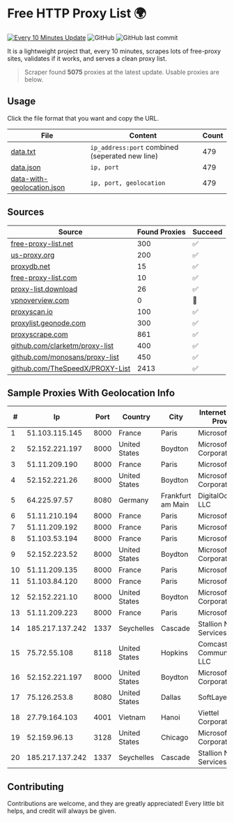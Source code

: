 
# Free HTTP Proxy List 🌍

[![Every 10 Minutes Update](https://github.com/mertguvencli/http-proxy-list/actions/workflows/main.yml/badge.svg?branch=main)](https://github.com/mertguvencli/http-proxy-list/actions/workflows/main.yml)
![GitHub](https://img.shields.io/github/license/mertguvencli/http-proxy-list)
![GitHub last commit](https://img.shields.io/github/last-commit/mertguvencli/http-proxy-list)

It is a lightweight project that, every 10 minutes, scrapes lots of free-proxy sites, validates if it works, and serves a clean proxy list.


> Scraper found **5075** proxies at the latest update. Usable proxies are below.

## Usage

Click the file format that you want and copy the URL.


|File|Content|Count|
|----|-------|-----|
|[data.txt](https://raw.githubusercontent.com/mertguvencli/http-proxy-list/main/proxy-list/data.txt)|`ip_address:port` combined (seperated new line)|479|
|[data.json](https://raw.githubusercontent.com/mertguvencli/http-proxy-list/main/proxy-list/data.json)|`ip, port`|479|
|[data-with-geolocation.json](https://raw.githubusercontent.com/mertguvencli/http-proxy-list/main/proxy-list/data-with-geolocation.json)|`ip, port, geolocation`|479|

## Sources

|Source|Found Proxies|Succeed|
|------|-------------|-------|
|[free-proxy-list.net](https://free-proxy-list.net)|300|✅|
|[us-proxy.org](https://www.us-proxy.org)|200|✅|
|[proxydb.net](http://proxydb.net)|15|✅|
|[free-proxy-list.com](https://free-proxy-list.com/?page=&port=&type%5B%5D=http&type%5B%5D=https&up_time=0&search=Search)|10|✅|
|[proxy-list.download](https://www.proxy-list.download/HTTP)|26|✅|
|[vpnoverview.com](https://vpnoverview.com/privacy/anonymous-browsing/free-proxy-servers)|0|🚫|
|[proxyscan.io](https://www.proxyscan.io)|100|✅|
|[proxylist.geonode.com](https://proxylist.geonode.com/api/proxy-list?limit=300&page=1&sort_by=lastChecked&sort_type=desc&protocols=http,https)|300|✅|
|[proxyscrape.com](https://api.proxyscrape.com/v2/?request=displayproxies&protocol=http&timeout=10000&country=all&ssl=all&anonymity=all)|861|✅|
|[github.com/clarketm/proxy-list](https://raw.githubusercontent.com/clarketm/proxy-list/master/proxy-list-raw.txt)|400|✅|
|[github.com/monosans/proxy-list](https://raw.githubusercontent.com/monosans/proxy-list/main/proxies/http.txt)|450|✅|
|[github.com/TheSpeedX/PROXY-List](https://raw.githubusercontent.com/TheSpeedX/PROXY-List/master/http.txt)|2413|✅|


## Sample Proxies With Geolocation Info

|#|Ip|Port|Country|City|Internet Service Provider|
|-|--|----|-------|----|-------------------------|
|1|51.103.115.145|8000|France|Paris|Microsoft|
|2|52.152.221.197|8000|United States|Boydton|Microsoft Corporation|
|3|51.11.209.190|8000|France|Paris|Microsoft|
|4|52.152.221.26|8000|United States|Boydton|Microsoft Corporation|
|5|64.225.97.57|8080|Germany|Frankfurt am Main|DigitalOcean, LLC|
|6|51.11.210.194|8000|France|Paris|Microsoft|
|7|51.11.209.192|8000|France|Paris|Microsoft|
|8|51.103.53.194|8000|France|Paris|Microsoft|
|9|52.152.223.52|8000|United States|Boydton|Microsoft Corporation|
|10|51.11.209.135|8000|France|Paris|Microsoft|
|11|51.103.84.120|8000|France|Paris|Microsoft|
|12|52.152.221.10|8000|United States|Boydton|Microsoft Corporation|
|13|51.11.209.223|8000|France|Paris|Microsoft|
|14|185.217.137.242|1337|Seychelles|Cascade|Stallion Network Services Limited|
|15|75.72.55.108|8118|United States|Hopkins|Comcast Cable Communications, LLC|
|16|52.152.221.197|8000|United States|Boydton|Microsoft Corporation|
|17|75.126.253.8|8080|United States|Dallas|SoftLayer|
|18|27.79.164.103|4001|Vietnam|Hanoi|Viettel Corporation|
|19|52.159.96.13|3128|United States|Chicago|Microsoft Corporation|
|20|185.217.137.242|1337|Seychelles|Cascade|Stallion Network Services Limited|



## Contributing

Contributions are welcome, and they are greatly appreciated! Every
little bit helps, and credit will always be given.

